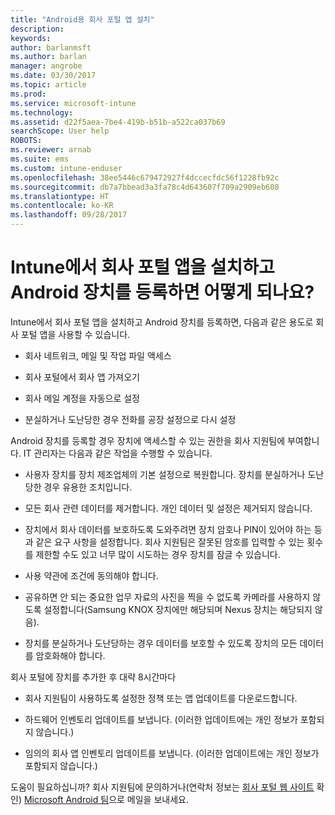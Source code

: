 ```yaml
---
title: "Android용 회사 포털 앱 설치"
description: 
keywords: 
author: barlanmsft
ms.author: barlan
manager: angrobe
ms.date: 03/30/2017
ms.topic: article
ms.prod: 
ms.service: microsoft-intune
ms.technology: 
ms.assetid: d22f5aea-7be4-419b-b51b-a522ca037b69
searchScope: User help
ROBOTS: 
ms.reviewer: arnab
ms.suite: ems
ms.custom: intune-enduser
ms.openlocfilehash: 38ee5446c679472927f4dccecfdc56f1228fb92c
ms.sourcegitcommit: db7a7bbead3a3fa78c4d643607f709a2909eb608
ms.translationtype: HT
ms.contentlocale: ko-KR
ms.lasthandoff: 09/28/2017
---
```

# <a name="what-happens-if-you-install-the-company-portal-app-and-enroll-your-android-device-in-intune"></a>Intune에서 회사 포털 앱을 설치하고 Android 장치를 등록하면 어떻게 되나요?

Intune에서 회사 포털 앱을 설치하고 Android 장치를 등록하면, 다음과 같은 용도로 회사 포털 앱을 사용할 수 있습니다.

-   회사 네트워크, 메일 및 작업 파일 액세스

-   회사 포털에서 회사 앱 가져오기

-   회사 메일 계정을 자동으로 설정

-   분실하거나 도난당한 경우 전화를 공장 설정으로 다시 설정

Android 장치를 등록할 경우 장치에 액세스할 수 있는 권한을 회사 지원팀에 부여합니다. IT 관리자는 다음과 같은 작업을 수행할 수 있습니다.

-   사용자 장치를 장치 제조업체의 기본 설정으로 복원합니다. 장치를 분실하거나 도난당한 경우 유용한 조치입니다.

-   모든 회사 관련 데이터를 제거합니다. 개인 데이터 및 설정은 제거되지 않습니다.

-   장치에서 회사 데이터를 보호하도록 도와주려면 장치 암호나 PIN이 있어야 하는 등과 같은 요구 사항을 설정합니다. 회사 지원팀은 잘못된 암호를 입력할 수 있는 횟수를 제한할 수도 있고 너무 많이 시도하는 경우 장치를 잠글 수 있습니다.

-   사용 약관에 조건에 동의해야 합니다.

-   공유하면 안 되는 중요한 업무 자료의 사진을 찍을 수 없도록 카메라를 사용하지 않도록 설정합니다(Samsung KNOX 장치에만 해당되며 Nexus 장치는 해당되지 않음).

-   장치를 분실하거나 도난당하는 경우 데이터를 보호할 수 있도록 장치의 모든 데이터를 암호화해야 합니다.

회사 포털에 장치를 추가한 후 대략 8시간마다

-   회사 지원팀이 사용하도록 설정한 정책 또는 앱 업데이트를 다운로드합니다.

-   하드웨어 인벤토리 업데이트를 보냅니다. (이러한 업데이트에는 개인 정보가 포함되지 않습니다.)

-   임의의 회사 앱 인벤토리 업데이트를 보냅니다. (이러한 업데이트에는 개인 정보가 포함되지 않습니다.)

도움이 필요하십니까? 회사 지원팀에 문의하거나(연락처 정보는 [회사 포털 웹 사이트](https://portal.manage.microsoft.com) 확인) <a href="mailto:wintunedroidfbk@microsoft.com?subject=I'm having trouble installing the Company Portal app on my Android device&body=Describe the issue you're experiencing here.">Microsoft Android 팀</a>으로 메일을 보내세요.
